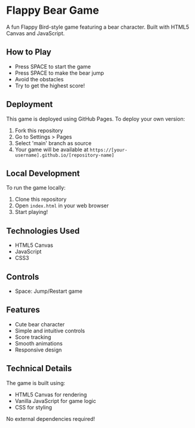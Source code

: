 # Flappy Bear Game

A fun Flappy Bird-style game featuring a bear character. Built with HTML5 Canvas and JavaScript.

## How to Play
- Press SPACE to start the game
- Press SPACE to make the bear jump
- Avoid the obstacles
- Try to get the highest score!

## Deployment
This game is deployed using GitHub Pages. To deploy your own version:

1. Fork this repository
2. Go to Settings > Pages
3. Select 'main' branch as source
4. Your game will be available at `https://[your-username].github.io/[repository-name]`

## Local Development
To run the game locally:
1. Clone this repository
2. Open `index.html` in your web browser
3. Start playing!

## Technologies Used
- HTML5 Canvas
- JavaScript
- CSS3

## Controls

- Space: Jump/Restart game

## Features

- Cute bear character
- Simple and intuitive controls
- Score tracking
- Smooth animations
- Responsive design

## Technical Details

The game is built using:
- HTML5 Canvas for rendering
- Vanilla JavaScript for game logic
- CSS for styling

No external dependencies required! 